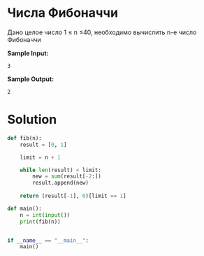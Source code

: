 # Числа Фибоначчи

Дано целое число 1 ≤ n ≤40, необходимо вычислить n-е число Фибоначчи

**Sample Input:**

```
3
```

**Sample Output:**

```
2
```

# Solution

```python
def fib(n):
    result = [0, 1]

    limit = n + 1

    while len(result) < limit:
        new = sum(result[-2:])
        result.append(new)
    
    return (result[-1], 0)[limit == 1]

def main():
    n = int(input())
    print(fib(n))


if __name__ == "__main__":
    main()
```
